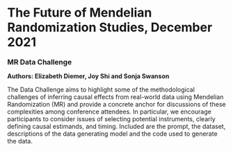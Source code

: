 # The Future of Mendelian Randomization Studies, December 2021
<font size=3>**MR Data Challenge**</font>

**Authors: Elizabeth Diemer, Joy Shi and Sonja Swanson**

The Data Challenge aims to highlight some of the methodological challenges of inferring causal effects from real-world data using Mendelian Randomization (MR) and provide a concrete anchor for discussions of these complexities among conference attendees. In particular, we encourage participants to consider issues of selecting potential instruments, clearly defining causal estimands, and timing. Included are the prompt, the dataset, descriptions of the data generating model and the code used to generate the data.
